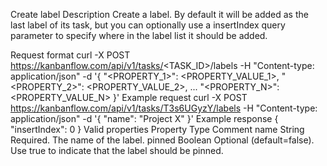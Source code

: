 Create label
Description
Create a label. By default it will be added as the last label of its task, but you can optionally use a insertIndex query parameter to specify where in the label list it should be added.

Request format
curl -X POST https://kanbanflow.com/api/v1/tasks/<TASK_ID>/labels -H "Content-type: application/json" -d '{ "<PROPERTY_1>": <PROPERTY_VALUE_1>, "<PROPERTY_2>": <PROPERTY_VALUE_2>, ... "<PROPERTY_N>": <PROPERTY_VALUE_N> }'
Example request
curl -X POST https://kanbanflow.com/api/v1/tasks/T3s6UGyzY/labels -H "Content-type: application/json"
 -d '{ "name": "Project X" }'
Example response
{
    "insertIndex": 0
}
Valid properties
Property	Type	Comment
name	String	Required. The name of the label.
pinned	Boolean	Optional (default=false). Use true to indicate that the label should be pinned.
